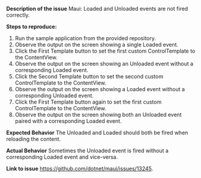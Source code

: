 **Description of the issue**
Maui: Loaded and Unloaded events are not fired correctly.

**Steps to reproduce:**
1. Run the sample application from the provided repository.
2. Observe the output on the screen showing a single Loaded event.
3. Click the First Template button to set the first custom ControlTemplate to the ContentView.
4. Observe the output on the screen showing an Unloaded event without a corresponding Loaded event.
5. Click the Second Template button to set the second custom ControlTemplate to the ContentView.
6. Observe the output on the screen showing a Loaded event without a corresponding Unloaded event.
7. Click the First Template button again to set the first custom ControlTemplate to the ContentView.
8. Observe the output on the screen showing both an Unloaded event paired with a corresponding Loaded event.

**Expected Behavior**
The Unloaded and Loaded should both be fired when reloading the content.

**Actual Behavior**
Sometimes the Unloaded event is fired without a corresponding Loaded event and vice-versa.

**Link to issue**
https://github.com/dotnet/maui/issues/13245.